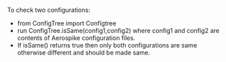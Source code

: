 To check two configurations:
   - from ConfigTree import Configtree
   - run ConfigTree.isSame(config1,config2) where config1 and config2 are contents of Aerospike configuration files.
   - If isSame() returns true then only both configurations are same otherwise different and should be made same.
